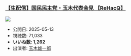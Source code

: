 ### [【生配信】国民民主党・玉木代表会見 【ReHacQ】](https://www.youtube.com/watch?v=y7abpd7esJQ)
[![](https://img.youtube.com/vi/y7abpd7esJQ/sddefault.jpg)](https://www.youtube.com/watch?v=y7abpd7esJQ)
-   公開日: 2025-05-13
-   視聴数: 71,033
-   **いいね数: 1,262**
-   出演者: [玉木雄一郎](/rehacq_fan/people/玉木雄一郎 "wikilink")
